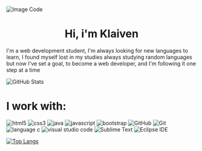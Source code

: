 ![Image Code](https://user-images.githubusercontent.com/95566189/180918660-37e04fdf-e4be-4978-aa52-40d537f5ea14.jpeg)

<h1 align="center">Hi, i'm Klaiven</h1>
<p>I'm a web development student, I'm always looking for new languages ​​to learn, I found myself lost in my studies always studying random languages ​​but now I've set a goal, to become a web developer, and I'm following it one step at a time</p>

![GitHub Stats](https://github-readme-stats.vercel.app/api?username=klaiven&theme=transparent&bg_color=000&border_color=30A3DC&show_icons=true&icon_color=30A3DC&title_color=E94D5F&text_color=FFF)


<h1>I work with:</h1>

![html5](https://img.shields.io/badge/HTML5-D84924)
![css3](https://img.shields.io/badge/CSS3-3492CB)
![java](https://img.shields.io/badge/JAVA-EC2025)
![javascript](https://img.shields.io/badge/JavaScript-F7DF1E)
![bootstrap](https://img.shields.io/badge/BootStrap-583C80)
![GitHub](https://img.shields.io/badge/GitHub-202020)
![Git](https://img.shields.io/badge/Git-E44C30)
![language c](https://img.shields.io/badge/Language%20C-blue)
![visual studio code](https://img.shields.io/badge/VSCode-0085D0)
![Sublime Text](https://img.shields.io/badge/SublimeText-4C4C4C)
![Eclipse IDE](https://img.shields.io/badge/EclipseIDE-2D2056)


[![Top Langs](https://github-readme-stats.vercel.app/api/top-langs/?username=klaiven&layout=compact)](https://github.com/klaiven/github-readme-stats)

